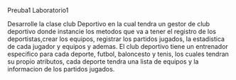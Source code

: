 Preuba1 Laboratorio1

Desarrolle la clase club Deportivo en la cual tendra un gestor de club deportivo donde instancie los metodos que va a tener
el registro de los deportistas,crear los equipos, registrar los partidos jugados, la estadistica de cada jugador y equipos y ademas.
El club deportivo tiene un entrenador especifico para cada deporte, futbol, baloncesto y tenis, los cuales tendran su propio atributos, cada deporte tendra una lista de equipos y la informacion de los partidos jugados.